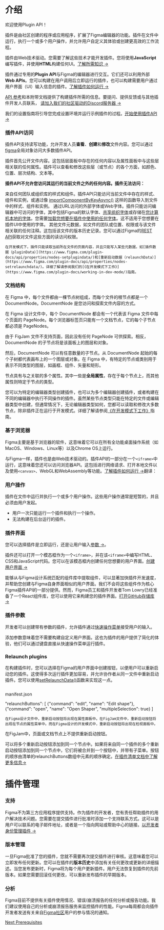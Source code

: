 # 介绍

欢迎使用Plugin API！

插件是由社区创建的程序或应用程序，扩展了Figma编辑器的功能。插件在文件中运行，执行一个或多个用户操作，并允许用户自定义其体验或创建更高效的工作流程。

插件由Web技术驱动。您需要了解这些技术才能开发插件。您将使用**JavaScript**编写插件，并使用**HTML**构建任何UI。[了解所需知识 →](./prerequisites.md)

插件通过专用的**Plugin API**与Figma的编辑器进行交互。它们还可以利用外部**Web APIs**。您可以构建在用户调用后立即运行的插件，也可以构建需要用户通过用户界面（UI）输入信息的插件。[了解插件如何运行 →](https://www.figma.com/plugin-docs/how-plugins-run/)

[API 参考](https://www.figma.com/plugin-docs/api/api-reference/)和本附带文档提供了构建插件所需的信息。要提问、提供反馈或与其他插件开发人员联系，
[请加入我们的社区驱动的Discord服务器 →](https://discord.gg/xzQhe2Vcvx)

我们的设置指南将引导您完成设置环境并运行示例插件的过程。[开始使用插件API →](https://www.figma.com/plugin-docs/plugin-quickstart-guide/)

### 插件API访问

插件API支持读写功能，允许开发人员**查看**、**创建**和**修改**文件内容。您可以通过[figma](https://www.figma.com/plugin-docs/api/figma/)全局对象访问大多数插件API。

插件首先公开文件内容。这包括层面板中存在的任何内容以及属性面板中与这些层相关联的任何属性。插件可以查看和修改这些层（或节点）的各个方面，如颜色、位置、层次结构、文本等。

**插件API不允许您访问其运行的当前文件之外的任何内容。插件无法访问：**

来自任何团队或组织库的样式和组件。插件API只能访问当前文件中存在的样式、组件和实例，或通过像 [importComponentByKeyAsync()](https://www.figma.com/plugin-docs/api/figma/#importcomponentbykeyasync) 这样的函数导入到文件中的样式、组件和实例。
通过URL访问的外部字体或Web字体。插件只能访问编辑器中可访问的字体，其中包括Figma的默认字体、[共享组织字体](https://help.figma.com/hc/en-us/articles/360039956774)或存储在[您计算机本地的字体](https://help.figma.com/hc/en-us/articles/360039956894)。您需要[加载您想要在插件中使用的任何字体](https://www.figma.com/plugin-docs/api/properties/figma-loadfontasync/)。这不适用于您想要在插件UI中使用的字体。
其他文件元数据，如文件的团队或位置、权限或与该文件相关联的任何注释。这包括该文件的版本历史记录。您可以通过Figma的[REST API](https://www.figma.com/developers/api#intro)获取对文件这些方面的读访问权限。

`在开发模式下，插件只能读取当前所在文件的页面内容，并且只能写入某些元数据，如[插件数据（pluginData）](https://www.figma.com/plugin-docs/api/properties/nodes-setplugindata/)和[重新启动数据（relaunchData）](https://www.figma.com/plugin-docs/api/properties/nodes-setrelaunchdata/)。详细了解请参阅我们的[《在开发模式下工作》](https://www.figma.com/plugin-docs/working-in-dev-mode/)指南。  `

### 文档结构

在 Figma 中，每个文件都由一棵节点树组成，而每个文件的根节点都是一个 DocumentNode。DocumentNode 是您访问和探索文件内容的方式。

在 Figma 设计文件中，每个 DocumentNode 都会有一个代表该 Figma 文件中每个页面的 PageNode。每个浏览器标签页只能有一个文档节点，它的每个子节点都必须是 PageNodes。

由于 FigJam 文件不支持页面，因此没有任何 PageNode 可供探索。相反，DocumentNode 的子节点将是该面板上的图层和对象。

然后，DocumentNode 可以有任意数量的子节点。从 DocumentNode 起始的每个子树都代表画布上的一个图层或对象。在 Figma 中，有特定的节点或类别用于表示不同类型的图层，如画框、组件、矢量和矩形。

节点具有与之关联的多个属性。其中一些是**全局属性**，存在于每个节点上，而其他属性则特定于节点的类型。

您可以为特定的编辑器类型创建插件，也可以为多个编辑器创建插件，或者构建在不同的编辑器中执行不同操作的插件。虽然某些节点类型只能在特定的文件或编辑器类型中创建，但通常情况下，无论编辑器类型如何，您都可以读取和修改大多数节点，除非插件正在运行于开发模式。详细了解请参阅[《在开发模式下工作》](https://www.figma.com/plugin-docs/working-in-dev-mode/)指南。

### 基于浏览器

Figma主要是基于浏览器的软件，这意味着它可以在所有全功能桌面操作系统（如MacOS、Windows、Linux等）以及Chrome OS上运行。

与Figma一样，插件也是由Web技术驱动的。插件API的一部分在一个`<iframe>`中运行，这意味着您还可以访问浏览器API。这包括进行网络请求、打开本地文件以及使用`<canvas>`、WebGL和WebAssembly等功能。[了解插件如何运行 →](https://www.figma.com/plugin-docs/how-plugins-run/)翻译：

### 用户操作

插件在文件中运行并执行一个或多个用户操作。这些用户操作通常是短暂的，并且必须由用户发起。

- 用户一次只能运行一个插件和执行一个操作。
- 无法构建在后台运行的插件。

### 插件界面

您可以选择插件是立即运行，还是让用户输入[参数 →](./accepting_parameters_as_input.md)。

插件还可以打开一个模态框作为一个`<iframe>`，并在该`<iframe>`中编写HTML、CSS和JavaScript代码。您可以在该模态框内创建任何您想要的用户界面。[创建用户界面 →](./creating_a_user_interface.md)

能够从与Figma设计系统匹配的组件库中提取组件，可以显著加快插件开发速度，并帮助您创建与Figma自身界面相似的用户界面。我们不会将这些组件作为核心Figma插件API的一部分提供。然而，Figma员工和插件开发者Tom Lowry已经准备了一个React组件库，您可以使用它来构建您的插件界面。[打开GitHub存储库 →](https://github.com/thomas-lowry/figma-plugins-on-github)

### 插件参数

开发者可以创建带有参数的插件，允许插件通过[快速操作菜单](https://help.figma.com/hc/en-us/articles/360040328653-Use-shortcuts-and-quick-actions#:~:text=To%20access%20the%20quick%20actions,Control%20%2B%20%2F%20or%20Control%20%2B%20P)接受用户的输入。

添加参数意味着您不需要构建自定义用户界面。这也为插件的用户提供了简化的体验，他们可以通过键盘直接从快速操作菜单运行插件。

### Relaunch plugins

在构建插件时，您可以选择在Figma的用户界面中创建按钮，以便用户可以重新启动您的插件。这使得多次运行插件更加容易，并允许协作者从同一文件中重新启动插件。您可以使用[setRelaunchData()](https://www.figma.com/plugin-docs/api/properties/nodes-setrelaunchdata/)函数来实现这一点。

```

```

manifest.json

"relaunchButtons": [
{"command": "edit", "name": "Edit shape"},
{"command": "open", "name": "Open Shaper", "multipleSelection": true}
]

```
在Figma设计文件中，重新启动按钮将出现在属性面板中。在FigJam文件中，重新启动按钮将出现在节点的属性菜单中。而在Figma设计的开发模式中，重新启动按钮将出现在检视面板中。
```

在FigJam中，页面或文档节点上不提供重新启动按钮。

可以将多个重新启动按钮添加到同一个节点中。如果将来自同一个插件的多个重新启动按钮添加到同一个节点中，它们将被合并到一个按钮中，并带有子菜单。按钮的顺序由清单的relaunchButtons数组中元素的顺序确定。[在插件清单文档中了解更多信息→](https://www.figma.com/plugin-docs/manifest/)

# 插件管理

### 支持

Figma不为第三方应用程序提供支持。作为插件的开发者，您有责任帮助插件的用户解决技术问题。您需要在提交插件进行批准时添加一个支持联系方式。这可以是用户可以联系的电子邮件地址，或者是一个指向网站或帮助中心的链接。[以开发者身份管理插件 →](https://help.figma.com/hc/en-us/articles/360042293714)

### 版本管理

一旦Figma批准了您的插件，您就不需要再次提交插件进行审核。这意味着您可以立即发布任何更新。您可以在插件的**版本历史**中添加有关任何更改或更新的详细描述。当您发布更新时，Figma将为每个用户更新插件。用户无法恢复到插件的先前版本。如果您需要回滚任何更改，可以重新发布插件的早期版本。

### 分析

Figma目前不提供有关插件使用情况、错误/崩溃报告的任何分析或报告功能。我们建议使用自己的分析或崩溃报告服务来监控插件的性能。Figma每周都会向插件开发者发送有关来自[Figma社区](https://www.figma.com/community)用户的参与情况的通知。

[Next
Prerequisites](https://www.figma.com/plugin-docs/prerequisites/)
